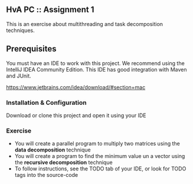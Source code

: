 ##  HvA PC :: Assignment 1
This is an exercise about multithreading and task decomposition techniques. 

## Prerequisites
You must have an IDE to work with this project. We recommend using the IntelliJ IDEA Community Edition. This IDE has good integration with Maven and JUnit.

https://www.jetbrains.com/idea/download/#section=mac

### Installation & Configuration

Download or clone this project and open it using your IDE

### Exercise

- You will create a parallel program to multiply two matrices using the **data decomposition** technique
- You will create a program to find the minimum value un a vector using the **recursive decomposition** technique
- To follow instructions, see the TODO tab of your IDE, or look for TODO tags into the source-code